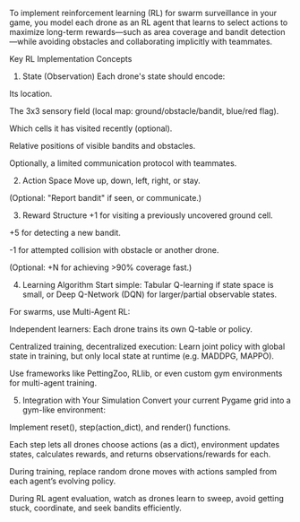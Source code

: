 
To implement reinforcement learning (RL) for swarm surveillance in your game, you model each drone as an RL agent that learns to select actions to maximize long-term rewards—such as area coverage and bandit detection—while avoiding obstacles and collaborating implicitly with teammates.

Key RL Implementation Concepts
1. State (Observation)
Each drone's state should encode:

Its location.

The 3x3 sensory field (local map: ground/obstacle/bandit, blue/red flag).

Which cells it has visited recently (optional).

Relative positions of visible bandits and obstacles.

Optionally, a limited communication protocol with teammates.

2. Action Space
Move up, down, left, right, or stay.

(Optional: "Report bandit" if seen, or communicate.)

3. Reward Structure
+1 for visiting a previously uncovered ground cell.

+5 for detecting a new bandit.

-1 for attempted collision with obstacle or another drone.

(Optional: +N for achieving >90% coverage fast.)

4. Learning Algorithm
Start simple: Tabular Q-learning if state space is small, or Deep Q-Network (DQN) for larger/partial observable states.

For swarms, use Multi-Agent RL:

Independent learners: Each drone trains its own Q-table or policy.

Centralized training, decentralized execution: Learn joint policy with global state in training, but only local state at runtime (e.g. MADDPG, MAPPO).

Use frameworks like PettingZoo, RLlib, or even custom gym environments for multi-agent training.

5. Integration with Your Simulation
Convert your current Pygame grid into a gym-like environment:

Implement reset(), step(action_dict), and render() functions.

Each step lets all drones choose actions (as a dict), environment updates states, calculates rewards, and returns observations/rewards for each.

During training, replace random drone moves with actions sampled from each agent’s evolving policy.

During RL agent evaluation, watch as drones learn to sweep, avoid getting stuck, coordinate, and seek bandits efficiently.

